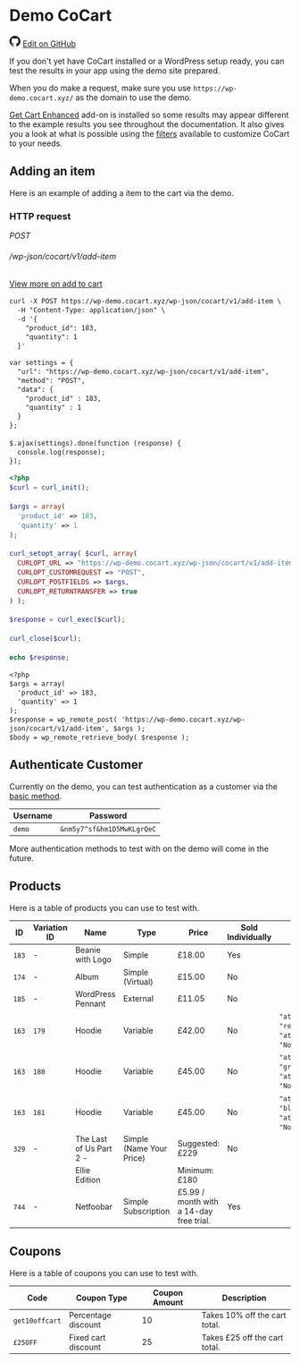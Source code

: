 # Demo CoCart #

<img src="images/github.svg" width="20" height="20" alt="GitHub Mark Logo"> [Edit on GitHub](https://github.com/co-cart/co-cart-docs/blob/master/source/_demo.md)

If you don't yet have CoCart installed or a WordPress setup ready, you can test the results in your app using the demo site prepared.

When you do make a request, make sure you use `https://wp-demo.cocart.xyz/` as the domain to use the demo.

[Get Cart Enhanced](https://cocart.xyz/add-ons/get-cart-enhanced/) add-on is installed so some results may appear different to the example results you see throughout the documentation. It also gives you a look at what is possible using the [filters](#filters) available to customize CoCart to your needs.

## Adding an item ##

Here is an example of adding a item to the cart via the demo.

### HTTP request ###

<div class="api-endpoint">
  <div class="endpoint-data">
    <i class="label label-post">POST</i>
    <h6>/wp-json/cocart/v1/add-item</h6>
  </div>
</div>

[View more on add to cart](#add-item-to-cart)

```shell
curl -X POST https://wp-demo.cocart.xyz/wp-json/cocart/v1/add-item \
  -H "Content-Type: application/json" \
  -d '{
    "product_id": 183,
    "quantity": 1
  }'
```

```javascript--jquery
var settings = {
  "url": "https://wp-demo.cocart.xyz/wp-json/cocart/v1/add-item",
  "method": "POST",
  "data": {
    "product_id" : 183,
    "quantity" : 1
  }
};

$.ajax(settings).done(function (response) {
  console.log(response);
});
```

```php
<?php
$curl = curl_init();

$args = array(
  'product_id' => 183,
  'quantity' => 1
);

curl_setopt_array( $curl, array(
  CURLOPT_URL => "https://wp-demo.cocart.xyz/wp-json/cocart/v1/add-item",
  CURLOPT_CUSTOMREQUEST => "POST",
  CURLOPT_POSTFIELDS => $args,
  CURLOPT_RETURNTRANSFER => true
) );

$response = curl_exec($curl);

curl_close($curl);

echo $response;
```

```php--wp-http-api
<?php
$args = array(
  'product_id' => 183,
  'quantity' => 1
);
$response = wp_remote_post( 'https://wp-demo.cocart.xyz/wp-json/cocart/v1/add-item', $args );
$body = wp_remote_retrieve_body( $response );
```

## Authenticate Customer ##

Currently on the demo, you can test authentication as a customer via the [basic method](#basic-authentication).

| Username  | Password                   |
| --------- | -------------------------- |
| `demo`    | `&nm5y7^sf&hm1D5MwKLgrQeC` |

More authentication methods to test with on the demo will come in the future.

## Products ##

Here is a table of products you can use to test with.

| ID    | Variation ID | Name                    | Type                     | Price                                   | Sold Individually | Variation                                                                                         |
| ----- | ------------ | ----------------------- | ------------------------ | --------------------------------------- | ----------------- | ------------------------------------------------------------------------------------------------- |
| `183` | -            | Beanie with Logo        | Simple                   | £18.00                                  | Yes               |                                                                                                   |
| `174` | -            | Album                   | Simple (Virtual)         | £15.00                                  | No                |                                                                                                   |
| `185` | -            | WordPress Pennant       | External                 | £11.05                                  | No                |                                                                                                   |
| `163` | `179`        | Hoodie                  | Variable                 | £42.00                                  | No                | `"attribute_pa_color": "red", "attribute_logo": "No"` <i class="label label-info">mandatory</i>   |
| `163` | `180`        | Hoodie                  | Variable                 | £45.00                                  | No                | `"attribute_pa_color": "green", "attribute_logo": "No"` <i class="label label-info">mandatory</i> |
| `163` | `181`        | Hoodie                  | Variable                 | £45.00                                  | No                | `"attribute_pa_color": "blue", "attribute_logo": "No"` <i class="label label-info">mandatory</i>  |
| `329` | -            | The Last of Us Part 2 - | Simple (Name Your Price) | Suggested: £229                         | No                |                                                                                                   |
|       |              | Ellie Edition           |                          | Minimum: £180                           |                   |                                                                                                   |
| `744` | -            | Netfoobar               | Simple Subscription      | £5.99 / month with a 14-day free trial. | Yes               |                                                                                                   |

## Coupons ##

Here is a table of coupons you can use to test with.

| Code           | Coupon Type         | Coupon Amount | Description                   |
| -------------- | ------------------- | ------------- | ----------------------------- |
| `get10offcart` | Percentage discount | 10            | Takes 10% off the cart total. |
| `£25OFF`       | Fixed cart discount | 25            | Takes £25 off the cart total. |
